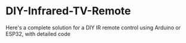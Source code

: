 # DIY-Infrared-TV-Remote
Here's a complete solution for a DIY IR remote control using Arduino or ESP32, with detailed code
